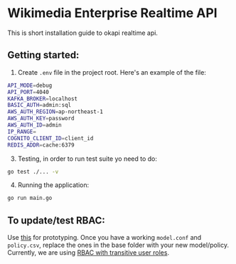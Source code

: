 # Wikimedia Enterprise Realtime API

This is short installation guide to okapi realtime api.

## Getting started:
1. Create `.env` file in the project root. Here's an example of the file:

```bash
API_MODE=debug
API_PORT=4040
KAFKA_BROKER=localhost
BASIC_AUTH=admin:sql
AWS_AUTH_REGION=ap-northeast-1
AWS_AUTH_KEY=password
AWS_AUTH_ID=admin
IP_RANGE=
COGNITO_CLIENT_ID=client_id
REDIS_ADDR=cache:6379
```

3. Testing, in order to run test suite yo need to do:
```bash
go test ./... -v
```

4. Running the application:
```bash
go run main.go
```

## To update/test RBAC:

Use [this](https://github.com/prabhat393/rbac-example) for prototyping. Once you have a working `model.conf` and `policy.csv`, replace the ones in the base folder with your new model/policy. Currently, we are using [RBAC with transitive user roles](https://github.com/casbin/casbin/blob/master/examples/rbac_with_hierarchy_policy.csv).
